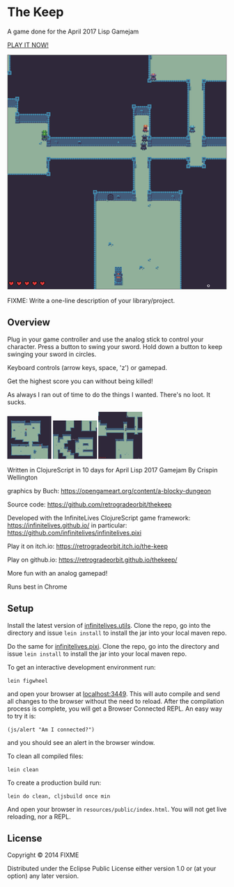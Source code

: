 # The Keep

A game done for the April 2017 Lisp Gamejam

[PLAY IT NOW!](https://retrogradeorbit.github.io/thekeep/)

![Title screen](./screenshot-04.png)

FIXME: Write a one-line description of your library/project.

## Overview

Plug in your
game controller and use the analog stick to control your character.
Press a button to swing your sword. Hold down a button to keep swinging your sword in circles.

Keyboard controls (arrow keys, space, 'z') or gamepad.

Get the highest score you can without being killed!

As always I ran out of time to do the things I wanted. There's no loot. It sucks.

<img src="screenshot-02.png" width="20%"> <img src="screenshot-03.png" width="20%"> <img src="screenshot-04.png" width="20%">

Written in ClojureScript in 10 days for April Lisp 2017 Gamejam By Crispin Wellington

graphics by Buch: https://opengameart.org/content/a-blocky-dungeon

Source code: https://github.com/retrogradeorbit/thekeep

Developed with the InfiniteLives ClojureScript game framework:
https://infinitelives.github.io/ in particular:
https://github.com/infinitelives/infinitelives.pixi

Play it on itch.io: https://retrogradeorbit.itch.io/the-keep

Play on github.io: https://retrogradeorbit.github.io/thekeep/

More fun with an analog gamepad!

Runs best in Chrome

## Setup

Install the latest version of
[infinitelives.utils](https://github.com/infinitelives/infinitelives.utils).
Clone the repo, go into the directory and issue `lein install` to
install the jar into your local maven repo.

Do the same for
[infinitelives.pixi](https://github.com/infinitelives/infinitelives.pixi).
Clone the repo, go into the directory and issue `lein install` to
install the jar into your local maven repo.

To get an interactive development environment run:

    lein figwheel

and open your browser at [localhost:3449](http://localhost:3449/).
This will auto compile and send all changes to the browser without the
need to reload. After the compilation process is complete, you will
get a Browser Connected REPL. An easy way to try it is:

    (js/alert "Am I connected?")

and you should see an alert in the browser window.

To clean all compiled files:

    lein clean

To create a production build run:

    lein do clean, cljsbuild once min

And open your browser in `resources/public/index.html`. You will not
get live reloading, nor a REPL.

## License

Copyright © 2014 FIXME

Distributed under the Eclipse Public License either version 1.0 or (at your option) any later version.
